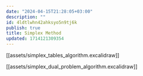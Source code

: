 ```yaml
---
date: "2024-04-15T21:28:05+03:00"
description: ""
id: 4ldtlwhn42ahksyo5n9tj6k
publish: true
title: Simplex Method
updated: 1714121309354
---
```


[[assets/simplex_tables_algorithm.excalidraw]]

[[assets/simplex_dual_problem_algorithm.excalidraw]]
